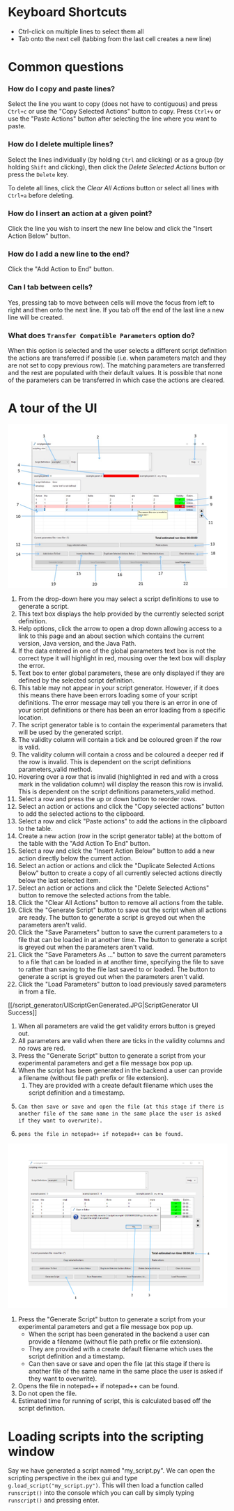 # Keyboard Shortcuts

- Ctrl-click on multiple lines to select them all
- Tab onto the next cell (tabbing from the last cell creates a new line)

# Common questions
### How do I copy and paste lines?

Select the line you want to copy (does not have to contiguous) and press `Ctrl+c` or use the "Copy Selected Actions" button to copy. Press `Ctrl+v` or use the "Paste Actions" button after selecting the line where you want to paste.

### How do I delete multiple lines?

Select the lines individually (by holding `Ctrl` and clicking) or as a group (by holding `Shift` and clicking), then click the _Delete Selected Actions_ button or press the `Delete` key.

To delete all lines, click the _Clear All Actions_ button or select all lines with `Ctrl+a` before deleting.

### How do I insert an action at a given point?

Click the line you wish to insert the new line below and click the "Insert Action Below" button.

### How do I add a new line to the end?

Click the "Add Action to End" button.

### Can I tab between cells?

Yes, pressing tab to move between cells will move the focus from left to right and then onto the next line. If you tab off the end of the last line a new line will be created. 

### What does `Transfer Compatible Parameters` option do?

When this option is selected and the user selects a different script definition the actions are transferred if possible (i.e. when parameters match and they are not set to copy previous row). The matching parameters are transferred and the rest are populated with their default values. It is possible that none of the parameters can be transferred in which case the actions are cleared.

# A tour of the UI
![ScriptGenerator UI](script_generator/script_generator_ui.jpg)

1. From the drop-down here you may select a script definitions to use to generate a script.
2. This text box displays the help provided by the currently selected script definition.
3. Help options, click the arrow to open a drop down allowing access to a link to this page and an about section which contains the current version, Java version, and the Java Path.
4. If the data entered in one of the global parameters text box is not the correct type it will highlight in red, mousing over the text box will display the error.
5. Text box to enter global parameters, these are only displayed if they are defined by the selected script definition.
6. This table may not appear in your script generator. However, if it does this means there have been errors loading some of your script definitions. The error message may tell you there is an error in one of your script definitions or there has been an error loading from a specific location.
7.  The script generator table is to contain the experimental parameters that will be used by the generated script.
8.  The validity column will contain a tick and be coloured green if the row is valid.
9.  The validity column will contain a cross and be coloured a deeper red if the row is invalid.  This is dependent on the script definitions parameters_valid method.
10. Hovering over a row that is invalid (highlighted in red and with a cross mark in the validation column) will display the reason this row is invalid.  This is dependent on the script definitions parameters_valid method.
11. Select a row and press the up or down button to reorder rows.
12. Select an action or actions and click the "Copy selected actions" button to add the selected actions to the clipboard.
13. Select a row and click "Paste actions" to add the actions in the clipboard to the table.
14. Create a new action (row in the script generator table) at the bottom of the table with the "Add Action To End" button.
15. Select a row and click the "Insert Action Below" button to add a new action directly below the current action.
16. Select an action or actions and click the "Duplicate Selected Actions Below" button to create a copy of all currently selected actions directly below the last selected item.
17. Select an action or actions and click the "Delete Selected Actions" button to remove the selected actions from the table.
18. Click the "Clear All Actions" button to remove all actions from the table.
19. Click the "Generate Script" button to save out the script when all actions are ready. The button to generate a script is greyed out when the parameters aren't valid.
20. Click the "Save Parameters" button to save the current parameters to a file that can be loaded in at another time. The button to generate a script is greyed out when the parameters aren't valid.
21. Click the "Save Parameters As ..." button to save the current parameters to a file that can be loaded in at another time, specifying the file to save to rather than saving to the file last saved to or loaded. The button to generate a script is greyed out when the parameters aren't valid.
22. Click the "Load Parameters" button to load previously saved parameters in from a file.






[[/script_generator/UIScriptGenGenerated.JPG|ScriptGenerator UI Success]]
1. When all parameters are valid the get validity errors button is greyed out.
2. All parameters are valid when there are ticks in the validity columns and no rows are red.
3. Press the "Generate Script" button to generate a script from your experimental parameters and get a file message box pop up.
4. When the script has been generated in the backend a user can provide a filename (without file path prefix or file extension).
    1. They are provided with a create default filename which uses the script definition and a timestamp.
2.     Can then save or save and open the file (at this stage if there is another file of the same name in the same place the user is asked if they want to overwrite).
3.     pens the file in notepad++ if notepad++ can be found.


![ScriptGenerator UI Success](script_generator/UIScriptGenGenerated.JPG)
1. Press the "Generate Script" button to generate a script from your experimental parameters and get a file message box pop up.
    - When the script has been generated in the backend a user can provide a filename (without file path prefix or file extension).
    - They are provided with a create default filename which uses the script definition and a timestamp.
    - Can then save or save and open the file (at this stage if there is another file of the same name in the same place the user is asked if they want to overwrite).
2. Opens the file in notepad++ if notepad++ can be found.
3. Do not open the file.
4. Estimated time for running of script, this is calculated based off the script definition.




# Loading scripts into the scripting window

Say we have generated a script named "my_script.py". We can open the scripting perspective in the ibex gui and type `g.load_script("my_script.py")`. This will then load a function called `runscript()` into the console which you can call by simply typing `runscript()` and pressing enter.
